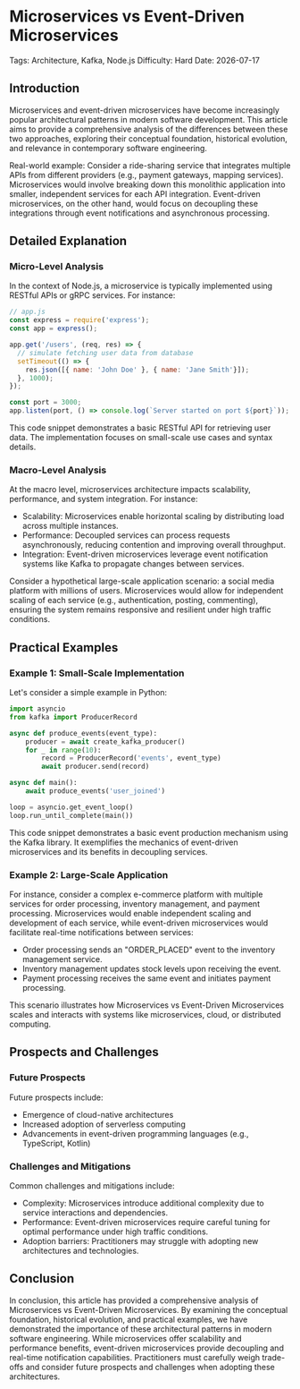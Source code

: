# Microservices vs Event-Driven Microservices
Tags: Architecture, Kafka, Node.js
Difficulty: Hard
Date: 2026-07-17

## Introduction

Microservices and event-driven microservices have become increasingly popular architectural patterns in modern software development. This article aims to provide a comprehensive analysis of the differences between these two approaches, exploring their conceptual foundation, historical evolution, and relevance in contemporary software engineering.

Real-world example:
Consider a ride-sharing service that integrates multiple APIs from different providers (e.g., payment gateways, mapping services). Microservices would involve breaking down this monolithic application into smaller, independent services for each API integration. Event-driven microservices, on the other hand, would focus on decoupling these integrations through event notifications and asynchronous processing.

## Detailed Explanation

### Micro-Level Analysis

In the context of Node.js, a microservice is typically implemented using RESTful APIs or gRPC services. For instance:

```javascript
// app.js
const express = require('express');
const app = express();

app.get('/users', (req, res) => {
  // simulate fetching user data from database
  setTimeout(() => {
    res.json([{ name: 'John Doe' }, { name: 'Jane Smith'}]);
  }, 1000);
});

const port = 3000;
app.listen(port, () => console.log(`Server started on port ${port}`));
```

This code snippet demonstrates a basic RESTful API for retrieving user data. The implementation focuses on small-scale use cases and syntax details.

### Macro-Level Analysis

At the macro level, microservices architecture impacts scalability, performance, and system integration. For instance:

* Scalability: Microservices enable horizontal scaling by distributing load across multiple instances.
* Performance: Decoupled services can process requests asynchronously, reducing contention and improving overall throughput.
* Integration: Event-driven microservices leverage event notification systems like Kafka to propagate changes between services.

Consider a hypothetical large-scale application scenario: a social media platform with millions of users. Microservices would allow for independent scaling of each service (e.g., authentication, posting, commenting), ensuring the system remains responsive and resilient under high traffic conditions.

## Practical Examples

### Example 1: Small-Scale Implementation

Let's consider a simple example in Python:

```python
import asyncio
from kafka import ProducerRecord

async def produce_events(event_type):
    producer = await create_kafka_producer()
    for _ in range(10):
        record = ProducerRecord('events', event_type)
        await producer.send(record)

async def main():
    await produce_events('user_joined')

loop = asyncio.get_event_loop()
loop.run_until_complete(main())
```

This code snippet demonstrates a basic event production mechanism using the Kafka library. It exemplifies the mechanics of event-driven microservices and its benefits in decoupling services.

### Example 2: Large-Scale Application

For instance, consider a complex e-commerce platform with multiple services for order processing, inventory management, and payment processing. Microservices would enable independent scaling and development of each service, while event-driven microservices would facilitate real-time notifications between services:

* Order processing sends an "ORDER_PLACED" event to the inventory management service.
* Inventory management updates stock levels upon receiving the event.
* Payment processing receives the same event and initiates payment processing.

This scenario illustrates how Microservices vs Event-Driven Microservices scales and interacts with systems like microservices, cloud, or distributed computing.

## Prospects and Challenges

### Future Prospects

Future prospects include:

* Emergence of cloud-native architectures
* Increased adoption of serverless computing
* Advancements in event-driven programming languages (e.g., TypeScript, Kotlin)

### Challenges and Mitigations

Common challenges and mitigations include:

* Complexity: Microservices introduce additional complexity due to service interactions and dependencies.
* Performance: Event-driven microservices require careful tuning for optimal performance under high traffic conditions.
* Adoption barriers: Practitioners may struggle with adopting new architectures and technologies.

## Conclusion

In conclusion, this article has provided a comprehensive analysis of Microservices vs Event-Driven Microservices. By examining the conceptual foundation, historical evolution, and practical examples, we have demonstrated the importance of these architectural patterns in modern software engineering. While microservices offer scalability and performance benefits, event-driven microservices provide decoupling and real-time notification capabilities. Practitioners must carefully weigh trade-offs and consider future prospects and challenges when adopting these architectures.
